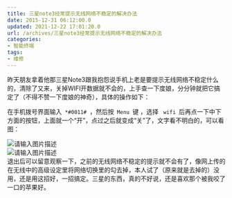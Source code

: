 ```yaml
---
title: 三星note3经常提示无线网络不稳定的解决办法
date: 2015-12-31 06:12:00.0
updated: 2021-12-22 17:01:20.0
url: /archives/三星note3经常提示无线网络不稳定的解决办法
categories: 
- 智能终端
tags: 
- 维修
---
```


<p>昨天朋友拿着他那三星Note3跟我抱怨说手机上老是要提示无线网络不稳定什么的，清除了又来，关掉WIFI开数据就不会的，上手查一下度娘，分分钟就把它搞定了（不得不赞一下度娘的神奇），具体的操作如下：</p><p>在手机拨号界面输入<code> *#0011# </code>，然后按<code> Menu </code>键 ，选择 <code> wifi </code>后再点一下中下方面的按钮，上面就一个“开”，点过之后就变成“关”了，文字看不明白的，可以看图：</p><p><img src="https://cdn.uu126.cn/wp-content/uploads/2015/12/samsung-note31.jpg" alt="请输入图片描述" title="请输入图片描述"><br /><img src="https://cdn.uu126.cn/wp-content/uploads/2015/12/samsung-note32.jpg" alt="请输入图片描述" title="请输入图片描述"><br />退出后可以留意观察一下，之前的无线网络不稳定的提示就不会有了，像网上传的在无线中的高级设定里将网络切换里的勾去掉，本人试了（原来就是去掉的）没用，还是用这招好，一招搞定。三星的东西，真的不好说，还是喜欢那个被我咬了一口的苹果好。</p>